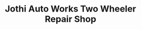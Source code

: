 ---
title: "Jothi Auto Works Two Wheeler Repair Shop"
url: /chennai/jothi-auto-works-two-wheeler-repair-shop/
shop: motorcycle
---